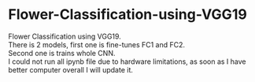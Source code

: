 # Flower-Classification-using-VGG19
Flower Classification using VGG19.  
There is 2 models, first one is fine-tunes FC1 and FC2.  
Second one is trains whole CNN.  
I could not run all ipynb file due to hardware limitations, as soon as I have better computer overall I will update it.
